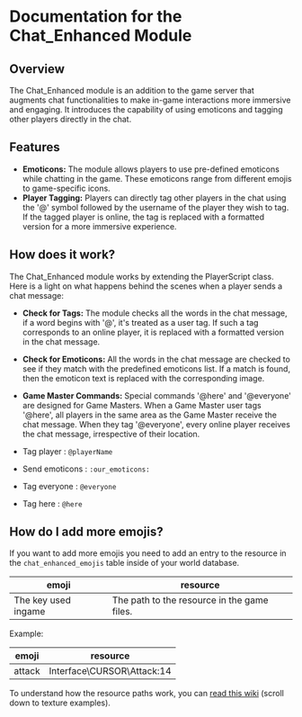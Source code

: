 # Documentation for the Chat_Enhanced Module

## Overview
The Chat_Enhanced module is an addition to the game server that augments chat functionalities to make in-game interactions more immersive and engaging. It introduces the capability of using emoticons and tagging other players directly in the chat.

## Features

- **Emoticons:** The module allows players to use pre-defined emoticons while chatting in the game. These emoticons range from different emojis to game-specific icons.
- **Player Tagging:** Players can directly tag other players in the chat using the '@' symbol followed by the username of the player they wish to tag. If the tagged player is online, the tag is replaced with a formatted version for a more immersive experience.

## How does it work?
The Chat_Enhanced module works by extending the PlayerScript class. Here is a light on what happens behind the scenes when a player sends a chat message:

- **Check for Tags:** The module checks all the words in the chat message, if a word begins with '@', it's treated as a user tag. If such a tag corresponds to an online player, it is replaced with a formatted version in the chat message.
- **Check for Emoticons:** All the words in the chat message are checked to see if they match with the predefined emoticons list. If a match is found, then the emoticon text is replaced with the corresponding image.
- **Game Master Commands:** Special commands '@here' and '@everyone' are designed for Game Masters. When a Game Master user tags '@here', all players in the same area as the Game Master receive the chat message. When they tag '@everyone', every online player receives the chat message, irrespective of their location.


- Tag player : `@playerName`
- Send emoticons : `:our_emoticons:`
- Tag everyone : `@everyone`
- Tag here : `@here`

## How do I add more emojis?
If you want to add more emojis you need to add an entry to the resource in the `chat_enhanced_emojis` table inside of your world database.

| emoji | resource |
| - | - |
| The key used ingame | The path to the resource in the game files. |

Example:

| emoji | resource|
| - | - |
| attack | Interface\CURSOR\Attack:14 |

To understand how the resource paths work, you can [read this wiki](https://wowpedia.fandom.com/wiki/UI_escape_sequences) (scroll down to texture examples).

